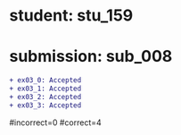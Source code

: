 # student: stu_159
# submission: sub_008

```diff
+ ex03_0: Accepted
+ ex03_1: Accepted
+ ex03_2: Accepted
+ ex03_3: Accepted
```
#incorrect=0
#correct=4
